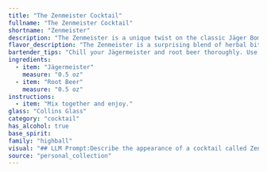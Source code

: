 ```yaml
---
title: "The Zenmeister Cocktail"
fullname: "The Zenmeister Cocktail"
shortname: "Zenmeister"
description: "The Zenmeister is a unique twist on the classic Jäger Bomb, a highball cocktail. This combination of Jägermeister, a German herbal liqueur, with the sweetness of root beer originated in the early 2000s, likely emerging from the college party scene. "
flavor_description: "The Zenmeister is a surprising blend of herbal bitterness and sweet, bubbly refreshment. Jägermeister's potent, spiced notes mingle with the creamy sweetness of root beer, creating a unique complexity. The result is a surprisingly balanced cocktail, with a hint of spice that lingers on the palate. It's a perfect drink for those seeking a bold, yet unexpectedly approachable, experience. "
bartender_tips: "Chill your Jägermeister and root beer thoroughly. Use a highball glass filled with ice. Pour 1.5 oz Jägermeister and top with chilled root beer. Stir gently to blend. Garnish with a lime wedge or orange peel for a refreshing twist. "
ingredients:
  - item: "Jägermeister"
    measure: "0.5 oz"
  - item: "Root Beer"
    measure: "0.5 oz"
instructions:
  - item: "Mix together and enjoy."
glass: "Collins Glass"
category: "cocktail"
has_alcohol: true
base_spirit:
family: "highball"
visual: "## LLM Prompt:Describe the appearance of a cocktail called Zenmeister made with Jägermeister and root beer. Consider the following factors:* **Jägermeister's color:** A dark, almost opaque brown with slight amber hues.* **Root beer's color:** A deep, rich brown with hints of caramel.* **Mixing technique:** The Jägermeister and root beer are likely to be mixed together, either stirred or shaken.* **Possible garnishes:**  Think about garnishes that would complement the flavors of the cocktail, such as a lime wedge, a sprig of rosemary, or a cinnamon stick.**Provide a detailed description of the cocktail's appearance, including:*** **Color:** What shade of brown does the cocktail appear to be? Is it opaque or translucent? Are there any color variations or layers?* **Texture:** Is the cocktail smooth, frothy, or bubbly?* **Garnish:** If applicable, describe the garnish and its placement on the cocktail.* **Glassware:** What type of glass would the cocktail be served in? (e.g., highball, rocks glass, etc.) **Example:**The Zenmeister appears as a dark, almost black concoction in a highball glass, resembling a thick, rich coffee. The color is opaque with just a hint of amber light shining through near the rim.  The cocktail is topped with a generous head of creamy foam, thanks to the root beer, and a single lime wedge rests on the rim for a touch of freshness. "
source: "personal_collection"
---
```


